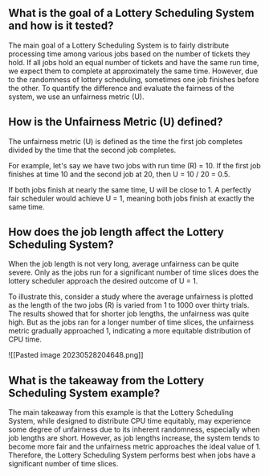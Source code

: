 ## What is the goal of a Lottery Scheduling System and how is it tested?

The main goal of a Lottery Scheduling System is to fairly distribute processing time among various jobs based on the number of tickets they hold. If all jobs hold an equal number of tickets and have the same run time, we expect them to complete at approximately the same time. However, due to the randomness of lottery scheduling, sometimes one job finishes before the other. To quantify the difference and evaluate the fairness of the system, we use an unfairness metric (U).

## How is the Unfairness Metric (U) defined?

The unfairness metric (U) is defined as the time the first job completes divided by the time that the second job completes. 

For example, let's say we have two jobs with run time (R) = 10. If the first job finishes at time 10 and the second job at 20, then U = 10 / 20 = 0.5. 

If both jobs finish at nearly the same time, U will be close to 1. A perfectly fair scheduler would achieve U = 1, meaning both jobs finish at exactly the same time.

## How does the job length affect the Lottery Scheduling System?

When the job length is not very long, average unfairness can be quite severe. Only as the jobs run for a significant number of time slices does the lottery scheduler approach the desired outcome of U = 1.

To illustrate this, consider a study where the average unfairness is plotted as the length of the two jobs (R) is varied from 1 to 1000 over thirty trials. The results showed that for shorter job lengths, the unfairness was quite high. But as the jobs ran for a longer number of time slices, the unfairness metric gradually approached 1, indicating a more equitable distribution of CPU time.

![[Pasted image 20230528204648.png]]

## What is the takeaway from the Lottery Scheduling System example?

The main takeaway from this example is that the Lottery Scheduling System, while designed to distribute CPU time equitably, may experience some degree of unfairness due to its inherent randomness, especially when job lengths are short. However, as job lengths increase, the system tends to become more fair and the unfairness metric approaches the ideal value of 1. Therefore, the Lottery Scheduling System performs best when jobs have a significant number of time slices.